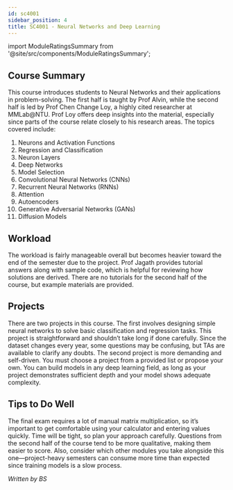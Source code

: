 ```yaml
---
id: sc4001
sidebar_position: 4
title: SC4001 - Neural Networks and Deep Learning
---
```


import ModuleRatingsSummary from '@site/src/components/ModuleRatingsSummary';

<ModuleRatingsSummary 
  lectureClarity={4}
  contentRelevance={5}
  contentDifficulty={4}
  overallWorkload={4}
  teamDependency={4}
/>

## Course Summary

This course introduces students to Neural Networks and their applications in problem-solving. The first half is taught by Prof Alvin, while the second half is led by Prof Chen Change Loy, a highly cited researcher at MMLab@NTU. Prof Loy offers deep insights into the material, especially since parts of the course relate closely to his research areas.
The topics covered include:
1. Neurons and Activation Functions
2. Regression and Classification
3. Neuron Layers
4. Deep Networks
5. Model Selection
6. Convolutional Neural Networks (CNNs)
7. Recurrent Neural Networks (RNNs)
8. Attention
9. Autoencoders
10. Generative Adversarial Networks (GANs)
11. Diffusion Models

## Workload

The workload is fairly manageable overall but becomes heavier toward the end of the semester due to the project. Prof Jagath provides tutorial answers along with sample code, which is helpful for reviewing how solutions are derived. There are no tutorials for the second half of the course, but example materials are provided.

## Projects

There are two projects in this course. The first involves designing simple neural networks to solve basic classification and regression tasks. This project is straightforward and shouldn’t take long if done carefully. Since the dataset changes every year, some questions may be confusing, but TAs are available to clarify any doubts.
The second project is more demanding and self-driven. You must choose a project from a provided list or propose your own. You can build models in any deep learning field, as long as your project demonstrates sufficient depth and your model shows adequate complexity.

## Tips to Do Well

The final exam requires a lot of manual matrix multiplication, so it’s important to get comfortable using your calculator and entering values quickly. Time will be tight, so plan your approach carefully. Questions from the second half of the course tend to be more qualitative, making them easier to score. Also, consider which other modules you take alongside this one—project-heavy semesters can consume more time than expected since training models is a slow process.

*Written by BS*
